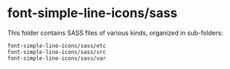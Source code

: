 # font-simple-line-icons/sass

This folder contains SASS files of various kinds, organized in sub-folders:

    font-simple-line-icons/sass/etc
    font-simple-line-icons/sass/src
    font-simple-line-icons/sass/var
